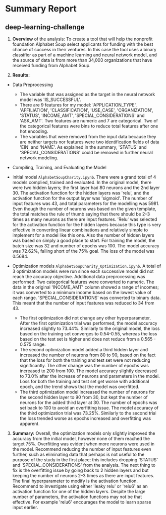 # **Summary Report**
## deep-learning-challenge 
1. **Overview** of the analysis: To create a tool that will help the nonprofit foundation Alphabet Soup select applicants for funding with the best chance of success in their ventures. In this case the tool uses a binary classifier as part of a machine learning and neural network model, and the source of data is from more than 34,000 organizations that have received funding from Alphabet Soup.

2. **Results:** 

* Data Preprocessing

  - The variable that was assigned as the target in the neural network model was 'IS_SUCCESSFUL'. 
  - There are 9 features for my model: 'APPLICATION_TYPE', 'AFFILIATION',	'CLASSIFICATION',	'USE_CASE',	'ORGANIZATION',	'STATUS',	'INCOME_AMT',	'SPECIAL_CONSIDERATIONS' and	'ASK_AMT'. Two features are numeric and 7 are categorical. Two of the categorical features were bins to reduce total features after one hot encoding.
  - The variables that were removed from the input data because they are neither targets nor features were two identification fields of data 'EIN' and 'NAME'. As explained in the summary, 'STATUS' and 'SPECIAL_CONSIDERATIONS' could be removed in further neural network modeling.

* Compiling, Training, and Evaluating the Model

- Initial model `AlphabetSoupCharity.ipynb`. There were a grand total of 4 models complied, trained and evaluated. In the original model, there were two hidden layers; the first layer had 80 neurons and the 2nd layer 30. The activation function for the hidden layers was 'relu', and the activation function for the output layer was 'sigmoid'. The number of input features was 43, and total parameters for the modelling was 5981. Even though the number of neurons was based on the given template, the total matches the rule of thumb saying that there should be 2–3 times as many neurons as there are input features. 'Relu' was selected for the activation function for the hidden layers because this type is very effective in converting linear combinations and relatively simple to implement for a model like this one. Also the number of hidden layers was based on simply a good place to start. For training the model, the batch size was 32 and number of epochs was 100. The model accuracy was 72.62%, falling short of the 75% goal. The loss of the model was 0.5684.

- Optimization models `AlphabetSoupCharity_Optimization.ipynb`. A total of 3 optimization models were run since each successive model did not reach the accuracy objective. Additional data preprocessing was performed: Two categorical features were converted to numeric. The data in the original 'INCOME_AMT' column showed a range of incomes; it was converted to a minimum income based on the lowest value of each range. 'SPECIAL_CONSIDERATIONS' was converted to binary data. This meant that the number of input features was reduced to 34 from 43. 
  - The first optimization did not change any other hyperparameter. After the first optimization trial was performed, the model accuracy increased slightly to 73.44%. Similarly to the original model, the loss based on the training set converges to 0.54-0.55, whereas the loss based on the test set is higher and does not reduce from a 0.565 - 0.575 range.
  - The second optimization model added a third hidden layer and increased the number of neurons from 80 to 90, based on the fact that the loss for both the training and test set were not reducing significantly. The other change was the number of epochs was increased to 200 from 100. The model accuracy slightly decreased to 73.0% after the increase of neurons and parameters in the model. Loss for both the training and test set get worse with additional epoch, and the trend shows that the model was overfitted.
  - The third optimization model increased the number of neurons for the second hidden layer to 90 from 30, but kept the number of neurons for the added third layer at 30. The number of epochs was set back to 100 to avoid an overfitting issue. The model accuracy of the third optimization trial was 73.25%. Similarly to the second trial the loss trended worse as epochs increased and overfitting was apparent.

3. **Summary:** Overall, the optimization models only slightly improved the accuracy from the initial model, however none of them reached the target 75%. Overfitting was evident when more neurons were used in the model. Recommend reducing the number of input features even further, such as eliminating data that perhaps is not useful to the purpose of the study in the first place; this includes dropping 'STATUS' and 'SPECIAL_CONSIDERATIONS' from the analysis. The next thing to fix is the overfitting issue by going back to 2 hidden layers and but keeping the number of neurons 2–3 times as there are input features. The final hyperparameter to modify is the activation function. Recommend to investigate using either 'leaky relu' or 'relu6' as an activation function for one of the hidden layers. Despite the large number of parameters, the activation functions may not be that effective. For example 'relu6' encourages the model to learn sparse input earlier. 
